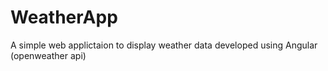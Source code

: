 # WeatherApp
A simple web applictaion to display weather data developed using Angular (openweather api)
